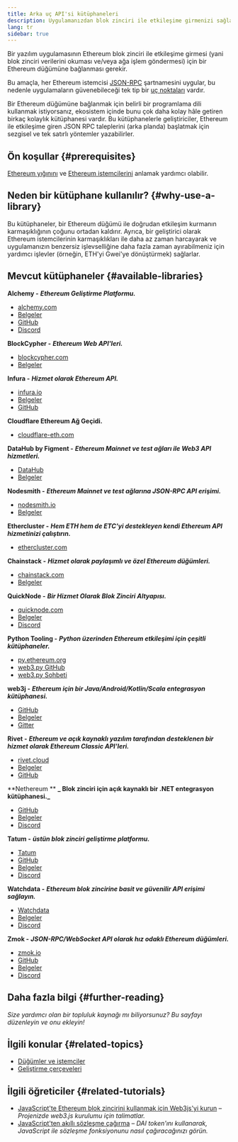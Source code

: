 ```yaml
---
title: Arka uç API'si kütüphaneleri
description: Uygulamanızdan blok zinciri ile etkileşime girmenizi sağlayan Ethereum istemci API'lerine giriş.
lang: tr
sidebar: true
---
```


Bir yazılım uygulamasının Ethereum blok zinciri ile etkileşime girmesi (yani blok zinciri verilerini okuması ve/veya ağa işlem göndermesi) için bir Ethereum düğümüne bağlanması gerekir.

Bu amaçla, her Ethereum istemcisi [JSON-RPC](/developers/docs/apis/json-rpc/) şartnamesini uygular, bu nedenle uygulamaların güvenebileceği tek tip bir [uç noktaları](/developers/docs/apis/json-rpc/#json-rpc-methods) vardır.

Bir Ethereum düğümüne bağlanmak için belirli bir programlama dili kullanmak istiyorsanız, ekosistem içinde bunu çok daha kolay hâle getiren birkaç kolaylık kütüphanesi vardır. Bu kütüphanelerle geliştiriciler, Ethereum ile etkileşime giren JSON RPC taleplerini (arka planda) başlatmak için sezgisel ve tek satırlı yöntemler yazabilirler.

## Ön koşullar {#prerequisites}

[Ethereum yığınını](/developers/docs/ethereum-stack/) ve [Ethereum istemcilerini](/developers/docs/nodes-and-clients/) anlamak yardımcı olabilir.

## Neden bir kütüphane kullanılır? {#why-use-a-library}

Bu kütüphaneler, bir Ethereum düğümü ile doğrudan etkileşim kurmanın karmaşıklığının çoğunu ortadan kaldırır. Ayrıca, bir geliştirici olarak Ethereum istemcilerinin karmaşıklıkları ile daha az zaman harcayarak ve uygulamanızın benzersiz işlevselliğine daha fazla zaman ayırabilmeniz için yardımcı işlevler (örneğin, ETH'yi Gwei'ye dönüştürmek) sağlarlar.

## Mevcut kütüphaneler {#available-libraries}

**Alchemy -** **_Ethereum Geliştirme Platformu._**

- [alchemy.com](https://www.alchemy.com/)
- [Belgeler](https://docs.alchemyapi.io/)
- [GitHub](https://github.com/alchemyplatform)
- [Discord](https://discord.com/invite/A39JVCM)

**BlockCypher -** **_Ethereum Web API'leri._**

- [blockcypher.com](https://www.blockcypher.com/)
- [Belgeler](https://www.blockcypher.com/dev/ethereum/)

**Infura -** **_Hizmet olarak Ethereum API._**

- [infura.io](https://infura.io)
- [Belgeler](https://infura.io/docs)
- [GitHub](https://github.com/INFURA)

**Cloudflare Ethereum Ağ Geçidi.**

- [cloudflare-eth.com](https://cloudflare-eth.com)

**DataHub by Figment -** **_Ethereum Mainnet ve test ağları ile Web3 API hizmetleri._**

- [DataHub](https://www.figment.io/datahub)
- [Belgeler](https://docs.figment.io/introduction/what-is-datahub)

**Nodesmith -** **_Ethereum Mainnet ve test ağlarına JSON-RPC API erişimi._**

- [nodesmith.io](https://nodesmith.io/network/ethereum/)
- [Belgeler](https://nodesmith.io/docs/#/ethereum/apiRef)

**Ethercluster -** **_Hem ETH hem de ETC'yi destekleyen kendi Ethereum API hizmetinizi çalıştırın._**

- [ethercluster.com](https://www.ethercluster.com/)

**Chainstack -** **_Hizmet olarak paylaşımlı ve özel Ethereum düğümleri._**

- [chainstack.com](https://chainstack.com)
- [Belgeler](https://docs.chainstack.com)

**QuickNode -** **_Bir Hizmet Olarak Blok Zinciri Altyapısı._**

- [quicknode.com](https://quicknode.com)
- [Belgeler](https://www.quicknode.com/docs)
- [Discord](https://discord.gg/NaR7TtpvJq)

**Python Tooling -** **_Python üzerinden Ethereum etkileşimi için çeşitli kütüphaneler._**

- [py.ethereum.org](http://python.ethereum.org/)
- [web3.py GitHub](https://github.com/ethereum/web3.py)
- [web3.py Sohbeti](https://gitter.im/ethereum/web3.py)

**web3j -** **_Ethereum için bir Java/Android/Kotlin/Scala entegrasyon kütüphanesi._**

- [GitHub](https://github.com/web3j/web3j)
- [Belgeler](https://docs.web3j.io/)
- [Gitter](https://gitter.im/web3j/web3j)

**Rivet -** **_Ethereum ve açık kaynaklı yazılım tarafından desteklenen bir hizmet olarak Ethereum Classic API'leri._**

- [rivet.cloud](https://rivet.cloud)
- [Belgeler](https://rivet.cloud/docs/)
- [GitHub](https://github.com/openrelayxyz/ethercattle-deployment)

**Nethereum ** **_ Blok zinciri için açık kaynaklı bir .NET entegrasyon kütüphanesi._**

- [GitHub](https://github.com/Nethereum/Nethereum)
- [Belgeler](http://docs.nethereum.com/en/latest/)
- [Discord](https://discord.com/invite/jQPrR58FxX)

**Tatum -** **_üstün blok zinciri geliştirme platformu._**

- [Tatum](https://tatum.io/)
- [GitHub](https://github.com/tatumio/)
- [Belgeler](https://docs.tatum.io/)
- [Discord](https://discord.gg/EDmW3kjTC9)

**Watchdata -** **_Ethereum blok zincirine basit ve güvenilir API erişimi sağlayın._**

- [Watchdata](https://watchdata.io/)
- [Belgeler](https://docs.watchdata.io/)
- [Discord](https://discord.com/invite/TZRJbZ6bdn)

**Zmok -** **_JSON-RPC/WebSocket API olarak hız odaklı Ethereum düğümleri._**

- [zmok.io](https://zmok.io/)
- [GitHub](https://github.com/zmok-io)
- [Belgeler](https://docs.zmok.io/)
- [Discord](https://discord.gg/fAHeh3ka6s)

## Daha fazla bilgi {#further-reading}

_Size yardımcı olan bir topluluk kaynağı mı biliyorsunuz? Bu sayfayı düzenleyin ve onu ekleyin!_

## İlgili konular {#related-topics}

- [Düğümler ve istemciler](/developers/docs/nodes-and-clients/)
- [Geliştirme çerçeveleri](/developers/docs/frameworks/)

## İlgili öğreticiler {#related-tutorials}

- [JavaScript'te Ethereum blok zincirini kullanmak için Web3js'yi kurun](/developers/tutorials/set-up-web3js-to-use-ethereum-in-javascript/) _– Projenizde web3.js kurulumu için talimatlar._
- [JavaScript'ten akıllı sözleşme çağırma](/developers/tutorials/calling-a-smart-contract-from-javascript/) _– DAI token'ını kullanarak, JavaScript ile sözleşme fonksiyonunu nasıl çağıracağınızı görün._
